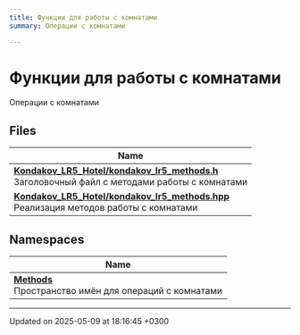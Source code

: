 ```yaml
---
title: Функции для работы с комнатами
summary: Операции с комнатами 

---
```


# Функции для работы с комнатами

Операции с комнатами 

## Files

| Name           |
| -------------- |
| **[Kondakov_LR5_Hotel/kondakov_lr5_methods.h](Files/kondakov__lr5__methods_8h.md#file-kondakov-lr5-methods.h)** <br>Заголовочный файл с методами работы с комнатами  |
| **[Kondakov_LR5_Hotel/kondakov_lr5_methods.hpp](Files/kondakov__lr5__methods_8hpp.md#file-kondakov-lr5-methods.hpp)** <br>Реализация методов работы с комнатами  |

## Namespaces

| Name           |
| -------------- |
| **[Methods](Namespaces/namespace_methods.md)** <br>Пространство имён для операций с комнатами  |






-------------------------------

Updated on 2025-05-09 at 18:16:45 +0300